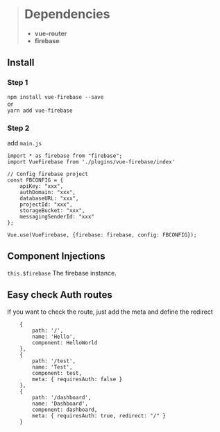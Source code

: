 > # Dependencies
> * **vue-router** 
> * **firebase**

## Install

### Step 1
`npm install vue-firebase --save`   
or  
`yarn add vue-firebase`

### Step 2

add `main.js`

```
import * as firebase from "firebase";       
import VueFirebase from './plugins/vue-firebase/index'

```

```$xslt
// Config firebase project
const FBCONFIG = {
    apiKey: "xxx",
    authDomain: "xxx",
    databaseURL: "xxx",
    projectId: "xxx",
    storageBucket: "xxx",
    messagingSenderId: "xxx"
};

Vue.use(VueFirebase, {firebase: firebase, config: FBCONFIG});
```


## Component Injections

`this.$firebase` The firebase instance.

## Easy check Auth routes

If you want to check the route, just add the meta and define the redirect
```$xslt
    {
        path: '/',
        name: 'Hello',
        component: HelloWorld
    },
    {
        path: '/test',
        name: 'Test',
        component: test,
        meta: { requiresAuth: false }
    },
    {
        path: '/dashboard',
        name: 'Dashboard',
        component: dashboard,
        meta: { requiresAuth: true, redirect: "/" }
    }
```
